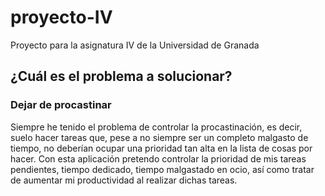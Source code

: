 # proyecto-IV
Proyecto para la asignatura IV de la Universidad de Granada

## ¿Cuál es el problema a solucionar?
### Dejar de procastinar
Siempre he tenido el problema de controlar la procastinación, es decir, suelo hacer tareas que, pese a no siempre ser un completo malgasto de tiempo, no deberían ocupar una prioridad tan alta en la lista de cosas por hacer.
Con esta aplicación pretendo controlar la prioridad de mis tareas pendientes, tiempo dedicado, tiempo malgastado en ocio, así como tratar de aumentar mi productividad al realizar dichas tareas.
